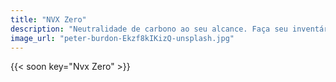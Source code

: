 ```yaml
---
title: "NVX Zero"
description: "Neutralidade de carbono ao seu alcance. Faça seu inventário de gases de efeito estufa e encontre parceiros para minimizar sua pegada. "
image_url: "peter-burdon-Ekzf8kIKizQ-unsplash.jpg"
---
```


{{< soon key="Nvx Zero" >}}